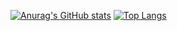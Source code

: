 [![Anurag's GitHub stats](https://github-readme-stats.vercel.app/api?username=taoduhui&show_icons=true&theme=dark)](#)
[![Top Langs](https://github-readme-stats.vercel.app/api/top-langs/?username=taoduhui&layout=compact&theme=dark)](#)
